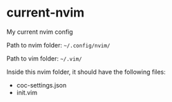# current-nvim
My current nvim config

Path to nvim folder:
```~/.config/nvim/```

Path to vim folder:
```~/.vim/```

Inside this nvim folder, it should have the following files:
- coc-settings.json
- init.vim
